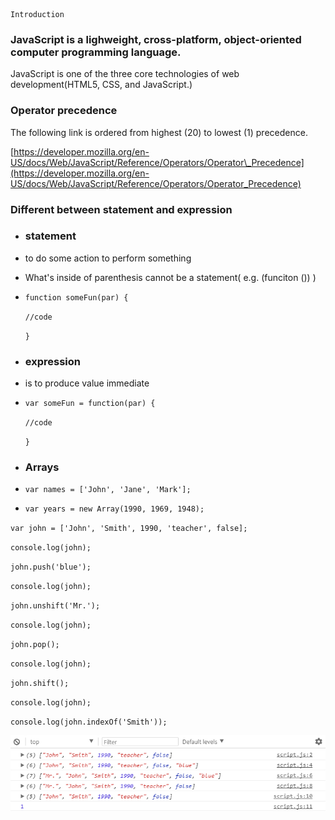```
Introduction
```

### JavaScript is a lighweight, cross-platform, object-oriented computer programming language.

JavaScript is one of the three core technologies of web development\(HTML5, CSS, and JavaScript.\)

### Operator precedence

The following link is ordered from highest \(20\) to lowest \(1\) precedence.

[https://developer.mozilla.org/en-US/docs/Web/JavaScript/Reference/Operators/Operator\_Precedence](https://developer.mozilla.org/en-US/docs/Web/JavaScript/Reference/Operators/Operator_Precedence)

### Different between statement and expression

* ### statement
* to do some action to perform something

* What's inside of parenthesis cannot be a statement\( e.g. \(funciton \(\)\) \)

* `function someFun(par) {`

  `//code`

  `}`

* ### expression
* is to produce value immediate

* `var someFun = function(par) {`

  `//code`

  `}`

* ### Arrays
* `var names = ['John', 'Jane', 'Mark'];`
* `var years = new Array(1990, 1969, 1948);`

`var john = ['John', 'Smith', 1990, 'teacher', false];`

`console.log(john);`

`john.push('blue');`

`console.log(john);`

`john.unshift('Mr.');`

`console.log(john);`

`john.pop();`

`console.log(john);`

`john.shift();`

`console.log(john);`

`console.log(john.indexOf('Smith'));`

![](/assets/sdf)

